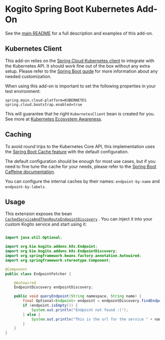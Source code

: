 # Kogito Spring Boot Kubernetes Add-On

See the [main README](../../../addons/common/kubernetes) for a full description and examples of this add-on.

## Kubernetes Client

This add-on relies on
the [Spring Cloud Kubernetes client](https://docs.spring.io/spring-cloud-kubernetes/docs/current/reference/html/) to
integrate with the Kubernetes API. It should work fine out of the box without any extra setup. Please refer to
the [Spring Boot guide](https://docs.spring.io/spring-cloud-kubernetes/docs/current/reference/html/#discoveryclient-for-kubernetes)
for more information about any needed customization.

When using this add-on is important to set the following properties in your test environment:

```properties
spring.main.cloud-platform=KUBERNETES
spring.cloud.bootstrap.enabled=true
```

This will guarantee that he right `KubernetesClient` bean is created for you. See more at [Kubernetes Ecosystem Awareness](https://docs.spring.io/spring-cloud-kubernetes/docs/current/reference/html/#kubernetes-ecosystem-awareness).

## Caching

To avoid round trips to the Kubernetes Core API, this implementation uses the [Spring Boot Cache feature](https://docs.spring.io/spring-boot/docs/2.1.6.RELEASE/reference/html/boot-features-caching.html)
with the default configuration.

The default configuration should be enough for most use cases, but if you need to fine tune the cache for your needs,
please refer to the [Spring Boot Caffeine documentation](https://docs.spring.io/spring-boot/docs/2.1.6.RELEASE/reference/html/boot-features-caching.html#boot-features-caching-provider-caffeine).

You can configure the internal caches by their names: `endpoint-by-name` and `endpoint-by-labels`.

## Usage

This extension exposes the
bean [`CachedServiceAndThenRouteEndpointDiscovery`](runtime/src/main/java/org/kie/kogito/addons/quarkus/k8s/CachedServiceAndThenRouteEndpointDiscovery.java)
. You can inject it into your custom Kogito service and start using it:

````java

import java.util.Optional;

import org.kie.kogito.addons.k8s.Endpoint;
import org.kie.kogito.addons.k8s.EndpointDiscovery;
import org.springframework.beans.factory.annotation.Autowired;
import org.springframework.stereotype.Component;

@Component
public class EndpointFetcher {

    @Autowired
    EndpointDiscovery endpointDiscovery;

    public void queryEndpoint(String namespace, String name) {
        final Optional<Endpoint> endpoint = endpointDiscovery.findEndpoint(namespace, name);
        if (endpoint.isEmpty()) {
            System.out.println("Endpoint not found :(");
        } else {
            System.out.println("This is the url for the service " + name + ": " + endpoint.get().getUrl());
        }
    }
}
````
